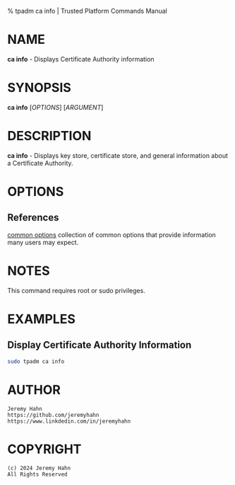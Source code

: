% tpadm ca info | Trusted Platform Commands Manual

# NAME

**ca info** - Displays Certificate Authority information

# SYNOPSIS

**ca info** [*OPTIONS*] [*ARGUMENT*]

# DESCRIPTION

**ca info** - Displays key store, certificate store, and general information
about a Certificate Authority.

# OPTIONS


## References

[common options](common/options.md) collection of common options that provide
information many users may expect.

# NOTES

This command requires root or sudo privileges.

# EXAMPLES

## Display Certificate Authority Information
```bash
sudo tpadm ca info
```

# AUTHOR
    Jeremy Hahn
    https://github.com/jeremyhahn
    https://www.linkdedin.com/in/jeremyhahn

# COPYRIGHT
    (c) 2024 Jeremy Hahn
    All Rights Reserved
